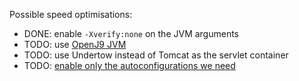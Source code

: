 Possible speed optimisations:

- DONE: enable `-Xverify:none` on the JVM arguments
- TODO: use [OpenJ9 JVM](https://www.eclipse.org/openj9/)
- TODO: use Undertow instead of Tomcat as the servlet container
- TODO: [enable only the autoconfigurations we need](https://stackoverflow.com/a/35994135)